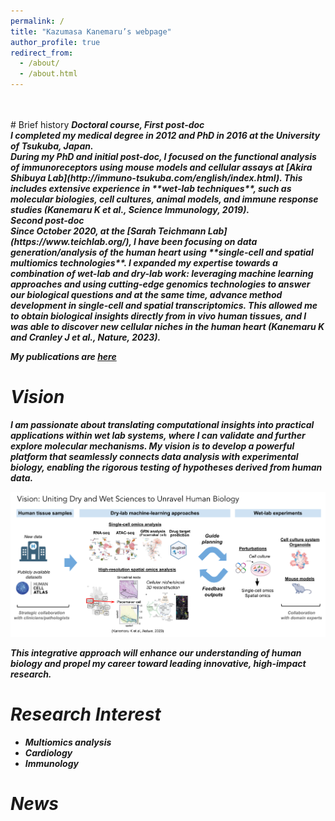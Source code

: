 ```yaml
---
permalink: /
title: "Kazumasa Kanemaru’s webpage"
author_profile: true
redirect_from: 
  - /about/
  - /about.html
---
```

<br>
<br>
# Brief history
<b><i>Doctoral course, First post-doc<b><i><br>
I completed my medical degree in 2012 and PhD in 2016 at the University of Tsukuba, Japan.<br>
During my PhD and initial post-doc, I focused on the functional analysis of immunoreceptors using mouse models and cellular assays at [Akira Shibuya Lab](http://immuno-tsukuba.com/english/index.html). This includes extensive experience in **wet-lab techniques**, such as molecular biologies, cell cultures, animal models, and immune response studies (Kanemaru K et al., <b><i>Science Immunology</i></b>, 2019).<br>
<b><i>Second post-doc<b><i><br>
Since October 2020, at the [Sarah Teichmann Lab](https://www.teichlab.org/), I have been focusing on data generation/analysis of the human heart using **single-cell and spatial multiomics technologies**. I expanded my expertise towards a combination of wet-lab and dry-lab work: leveraging machine learning approaches and using cutting-edge genomics technologies to answer our biological questions and at the same time, advance method development in single-cell and spatial transcriptomics. This allowed me to obtain biological insights directly from <i>in vivo</i> human tissues, and I was able to discover new cellular niches in the human heart (Kanemaru K and Cranley J et al., <b><i>Nature</i></b>, 2023).

My publications are [here](https://kazukane.github.io/publications/)

# Vision
I am passionate about translating computational insights into practical applications within wet lab systems, where I can validate and further explore molecular mechanisms. My vision is to develop a powerful platform that seamlessly connects data analysis with experimental biology, enabling the rigorous testing of hypotheses derived from human data. 

![image info](../images/vision.png)

This integrative approach will enhance our understanding of human biology and propel my career toward leading innovative, high-impact research.

# Research Interest
  - Multiomics analysis
  - Cardiology
  - Immunology

# News
